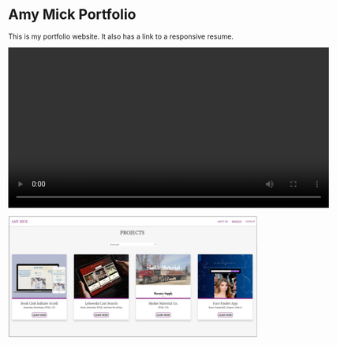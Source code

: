 # Amy Mick Portfolio

This is my portfolio website. It also has a link to a responsive resume.

<video src="https://github.com/amym321/Amy-Mick-site/blob/master/images/projects/AmyMickSite8.mp4" 
    type="video/mp4" width="650" autoplay>
<!-- <img src="https://github.com/amym321/Amy-Mick-site/blob/master/images/AmyMickSite3.jpg" width="350" > -->

<img src="https://github.com/amym321/Amy-Mick-site/blob/master/images/AmyMickSite5.jpg" width="650" >
